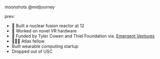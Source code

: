 moonshots @midjourney

prev:

 - 🧪 Built a nuclear fusion reactor at 12
 - 🥽 Worked on novel VR hardware
 - 🏅 Funded by Tyler Cowen and Thiel Foundation via. [Emergent Ventures](https://marginalrevolution.com/marginalrevolution/2022/10/emergent-ventures-22nd-cohort.html)
 - 👨🏻‍💻 Atlas fellow
 - Built wearable computing startup
 - Dropped out of USC

<!--
**JacksonOswalt/JacksonOswalt** is a ✨ _special_ ✨ repository because its `README.md` (this file) appears on your GitHub profile.

Here are some ideas to get you started:

- 🔭 I’m currently working on ...
- 🌱 I’m currently learning ...
- 👯 I’m looking to collaborate on ...
- 🤔 I’m looking for help with ...
- 💬 Ask me about ...
- 📫 How to reach me: ...
- 😄 Pronouns: ...
- ⚡ Fun fact: ...
-->
